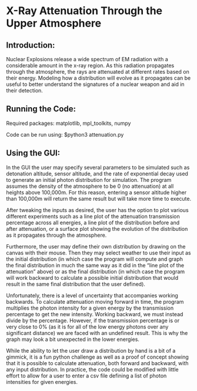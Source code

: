 # X-Ray Attenuation Through the Upper Atmosphere
## Introduction:
Nuclear Explosions release a wide spectrum of EM radiation with a considerable amount in the x-ray region.  As this radiation propagates through the atmosphere, the rays are attenuated at different rates based on their energy.  Modeling how a distribution will evolve as it propagates can be useful to better understand the signatures of a nuclear weapon and aid in their detection.
## Running the Code:
Required packages:
matplotlib,
mpl_toolkits,
numpy

Code can be run using:
$python3 attenuation.py
## Using the GUI:
In the GUI the user may specify several parameters to be simulated such as detonation altitude, sensor altitude, and the rate of exponential decay used to generate an initial photon distribution for simulation. The program assumes the density of the atmosphere to be 0 (no attenuation) at all heights above 100,000m.  For this reason, entering a sensor altitude higher than 100,000m will return the same result but will take more time to execute. 

After tweaking the inputs as desired, the user has the option to plot various different experiments such as a line plot of the attenuation transmission percentage across all energies, a line plot of the distribution before and after attenuation, or a surface plot showing the evolution of the distribution as it propagates through the atmosphere.

Furthermore, the user may define their own distribution by drawing on the canvas with their mouse. Then they may select weather to use their input as the initial distribution (in which case the program will compute and graph the final distribution in much the same way as it did in the “line plot of the attenuation” above) or as the final distribution (in which case the program will work backward to calculate a possible initial distribution that would result in the same final distribution that the user defined).  

Unfortunately, there is a level of uncertainty that accompanies working backwards.  To calculate attenuation moving forward in time, the program multiplies the photon intensity for a given energy by the transmission percentage to get the new intensity.  Working backward, we must instead divide by the percentage.  However, if the transmission percentage is or very close to 0% (as it is for all of the low energy photons over any significant distance) we are faced with an undefined result.  This is why the graph may look a bit unexpected in the lower energies.

While the ability to let the user draw a distribution by hand is a bit of a gimmick, it is a fun python challenge as well as a proof of concept showing that it is possible to calculate attenuation, both forward and backward, with any input distribution. In practice, the code could be modified with little effort to allow for a user to enter a csv file defining a list of photon intensities for given energies.
